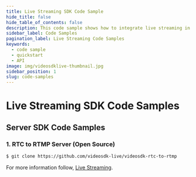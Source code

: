 ```yaml
---
title: Live Streaming SDK Code Sample
hide_title: false
hide_table_of_contents: false
description: This code sample shows how to integrate live streaming in your application.
sidebar_label: Code Samples
pagination_label: Live Streaming Code Samples
keywords:
  - code sample
  - quickstart
  - API
image: img/videosdklive-thumbnail.jpg
sidebar_position: 1
slug: code-samples
---
```


# Live Streaming SDK Code Samples

## Server SDK Code Samples

### 1. RTC to RTMP Server (Open Source)

```sh
$ git clone https://github.com/videosdk-live/videosdk-rtc-to-rtmp
```

For more information follow, [Live Streaming](/docs/live-streaming/intro).
